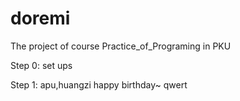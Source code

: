 # doremi
The project of course Practice_of_Programing in PKU

Step 0: set ups

Step 1: apu,huangzi happy birthday~
qwert

